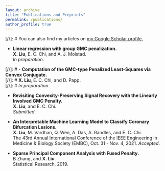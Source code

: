 ```yaml
---
layout: archive
title: "Publications and Preprints"
permalink: /publications/
author_profile: true
---
```


[//]: #  You can also find my articles on <u><a href="{{author.googlescholar}}">my Google Scholar profile</a>.</u>

- **Linear regression with group GMC penalization.**\
**X. Liu**, E. C. Chi, and A. J. Molstad. \
*In preparation*. 

[//]: #  - **Computation of the GMC-type Penalized Least-Squares via Convex Conjugate.**\
[//]: #  **X. Liu**, E. C. Chi, and D. Papp. \
[//]: #  *In preparation*. 

- **Revisiting Convexity-Preserving Signal Recovery with the Linearly Involved GMC Penalty.**\
**X. Liu**, and E. C. Chi.\
*Submitted*.

 - **An Interpretable Machine Learning Model to Classify Coronary Bifurcation Lesions.**\
**X. Liu**,  M. Vardhan, Q. Wen, A. Das, A. Randles, and E. C. Chi.\
The 43rd Annual International Conference of the IEEE Engineering in Medicine & Biology Society (EMBC), Oct. 31 - Nov. 4, 2021. 
*Accepted*.
        
- **Sparse Principal Component Analysis with Fused Penalty.**\
B Zhang, and **X. Liu**.\
 Statistical Research. 2019.


